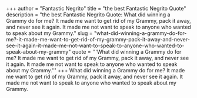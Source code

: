 +++
author = "Fantastic Negrito"
title = "the best Fantastic Negrito Quote"
description = "the best Fantastic Negrito Quote: What did winning a Grammy do for me? It made me want to get rid of my Grammy, pack it away, and never see it again. It made me not want to speak to anyone who wanted to speak about my Grammy."
slug = "what-did-winning-a-grammy-do-for-me?-it-made-me-want-to-get-rid-of-my-grammy-pack-it-away-and-never-see-it-again-it-made-me-not-want-to-speak-to-anyone-who-wanted-to-speak-about-my-grammy"
quote = '''What did winning a Grammy do for me? It made me want to get rid of my Grammy, pack it away, and never see it again. It made me not want to speak to anyone who wanted to speak about my Grammy.'''
+++
What did winning a Grammy do for me? It made me want to get rid of my Grammy, pack it away, and never see it again. It made me not want to speak to anyone who wanted to speak about my Grammy.
